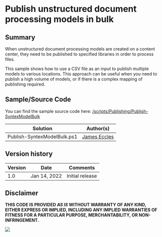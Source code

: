 # Publish unstructured document processing models in bulk #

## Summary

When unstructured document processing models are created on a content center, they need to be published to specified libraries in order to process files.

This sample shows how to use a CSV file as an input to publish multiple models to various locations. This approach can be useful when you need to publish a high volume of models, or if there is a complex mapping of publishing required.

## Sample/Source Code

You can find the sample source code here: [/scripts/Publishing/Publish-SyntexModelBulk](https://github.com/pnp/syntex-samples/tree/main/scripts/Publishing/Publish-SyntexModelBulk/)

Solution|Author(s)
--------|---------
Publish-SyntexModelBulk.ps1 | [James Eccles](https://github.com/JamesEccles)

## Version history

Version|Date|Comments
-------|----|--------
1.0|Jan 14, 2022 |Initial release

## Disclaimer

**THIS CODE IS PROVIDED *AS IS* WITHOUT WARRANTY OF ANY KIND, EITHER EXPRESS OR IMPLIED, INCLUDING ANY IMPLIED WARRANTIES OF FITNESS FOR A PARTICULAR PURPOSE, MERCHANTABILITY, OR NON-INFRINGEMENT.**

<img src="https://pnptelemetry.azurewebsites.net/syntex-samples/scripts/Publish-SyntexModelBulk" />
